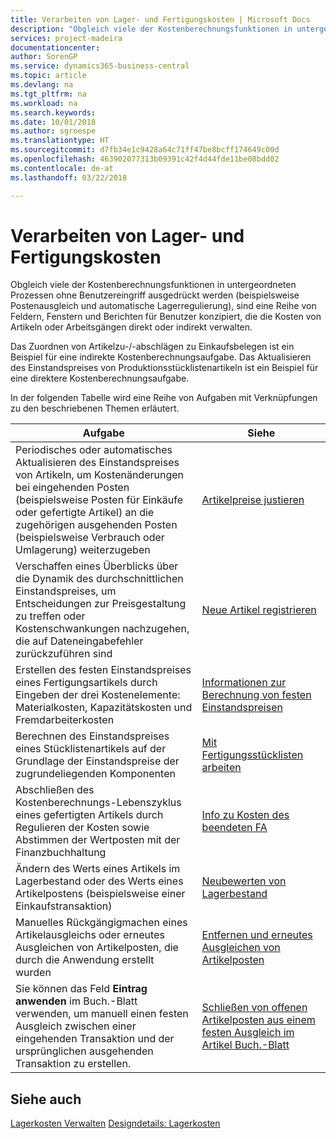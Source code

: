 ```yaml
---
title: Verarbeiten von Lager- und Fertigungskosten | Microsoft Docs
description: "Obgleich viele der Kostenberechnungsfunktionen in untergeordneten Prozessen ohne Benutzereingriff ausgedrückt werden (beispielsweise Postenausgleich und automatische Lagerregulierung), sind eine Reihe von Feldern, Fenstern und Berichten für Benutzer konzipiert, die die Kosten von Artikeln oder Arbeitsgängen direkt oder indirekt verwalten."
services: project-madeira
documentationcenter: 
author: SorenGP
ms.service: dynamics365-business-central
ms.topic: article
ms.devlang: na
ms.tgt_pltfrm: na
ms.workload: na
ms.search.keywords: 
ms.date: 10/01/2018
ms.author: sgroespe
ms.translationtype: HT
ms.sourcegitcommit: d7fb34e1c9428a64c71ff47be8bcff174649c00d
ms.openlocfilehash: 463902077313b09391c42f4d44fde11be08bdd02
ms.contentlocale: de-at
ms.lasthandoff: 03/22/2018

---
```

# <a name="handling-inventory-and-manufacturing-costs"></a>Verarbeiten von Lager- und Fertigungskosten
Obgleich viele der Kostenberechnungsfunktionen in untergeordneten Prozessen ohne Benutzereingriff ausgedrückt werden (beispielsweise Postenausgleich und automatische Lagerregulierung), sind eine Reihe von Feldern, Fenstern und Berichten für Benutzer konzipiert, die die Kosten von Artikeln oder Arbeitsgängen direkt oder indirekt verwalten.  

 Das Zuordnen von Artikelzu-/-abschlägen zu Einkaufsbelegen ist ein Beispiel für eine indirekte Kostenberechnungsaufgabe. Das Aktualisieren des Einstandspreises von Produktionsstücklistenartikeln ist ein Beispiel für eine direktere Kostenberechnungsaufgabe.  

 In der folgenden Tabelle wird eine Reihe von Aufgaben mit Verknüpfungen zu den beschriebenen Themen erläutert.   

|**Aufgabe**|**Siehe**|  
|------------|-------------|  
|Periodisches oder automatisches Aktualisieren des Einstandspreises von Artikeln, um Kostenänderungen bei eingehenden Posten (beispielsweise Posten für Einkäufe oder gefertigte Artikel) an die zugehörigen ausgehenden Posten (beispielsweise Verbrauch oder Umlagerung) weiterzugeben|[Artikelpreise justieren](inventory-how-adjust-item-costs.md)|  
|Verschaffen eines Überblicks über die Dynamik des durchschnittlichen Einstandspreises, um Entscheidungen zur Preisgestaltung zu treffen oder Kostenschwankungen nachzugehen, die auf Dateneingabefehler zurückzuführen sind|[Neue Artikel registrieren](inventory-how-register-new-items.md)|  
|Erstellen des festen Einstandspreises eines Fertigungsartikels durch Eingeben der drei Kostenelemente: Materialkosten, Kapazitätskosten und Fremdarbeiterkosten|[Informationen zur Berechnung von festen Einstandspreisen](finance-about-calculating-standard-cost.md)|  
|Berechnen des Einstandspreises eines Stücklistenartikels auf der Grundlage der Einstandspreise der zugrundeliegenden Komponenten|[Mit Fertigungsstücklisten arbeiten](inventory-how-work-BOMs.md)|  
|Abschließen des Kostenberechnungs-Lebenszyklus eines gefertigten Artikels durch Regulieren der Kosten sowie Abstimmen der Wertposten mit der Finanzbuchhaltung|[Info zu Kosten des beendeten FA](finance-about-finished-production-order-costs.md)|  
|Ändern des Werts eines Artikels im Lagerbestand oder des Werts eines Artikelpostens (beispielsweise einer Einkaufstransaktion)|[Neubewerten von Lagerbestand](inventory-how-revalue-inventory.md)|
|Manuelles Rückgängigmachen eines Artikelausgleichs oder erneutes Ausgleichen von Artikelposten, die durch die Anwendung erstellt wurden|[Entfernen und erneutes Ausgleichen von Artikelposten](finance-how-to-remove-and-reapply-item-entries.md)|  
|Sie können das Feld **Eintrag anwenden** im Buch.-Blatt verwenden, um manuell einen festen Ausgleich zwischen einer eingehenden Transaktion und der ursprünglichen ausgehenden Transaktion zu erstellen.|[Schließen von offenen Artikelposten aus einem festen Ausgleich im Artikel Buch.-Blatt](finance-how-to-close-open-item-ledger-entries-resulting-from-fixed-application-in-the-item-journal.md)|  

## <a name="see-also"></a>Siehe auch  
[Lagerkosten Verwalten](finance-manage-inventory-costs.md)
[Designdetails: Lagerkosten](design-details-inventory-costing.md)

